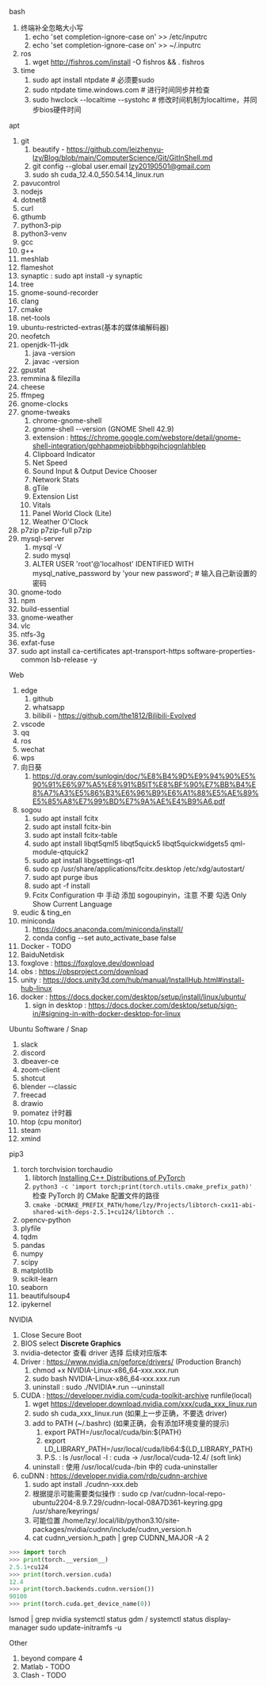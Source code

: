 bash
1. 终端补全忽略大小写
   1. echo 'set completion-ignore-case on' >> /etc/inputrc
   2. echo 'set completion-ignore-case on' >> ~/.inputrc
2. ros
   1. wget http://fishros.com/install -O fishros && . fishros
3. time
   1. sudo apt install ntpdate # 必须要sudo
   2. sudo ntpdate time.windows.com # 进行时间同步并检查
   3. sudo hwclock --localtime --systohc # 修改时间机制为localtime，并同步bios硬件时间


apt
1. git
   1. beautify - https://github.com/leizhenyu-lzy/Blog/blob/main/ComputerScience/Git/GitInShell.md
   2. git config --global user.email lzy20190501@gmail.com
   3. sudo sh cuda_12.4.0_550.54.14_linux.run
2. pavucontrol
3. nodejs
4. dotnet8
5. curl
6. gthumb
7. python3-pip
8. python3-venv
9.  gcc
10. g++
11. meshlab
12. flameshot
13. synaptic : sudo apt install -y synaptic
14. tree
15. gnome-sound-recorder
16. clang
17. cmake
18. net-tools
19. ubuntu-restricted-extras(基本的媒体编解码器)
20. neofetch
21. openjdk-11-jdk
    1. java -version
    2. javac -version
22. gpustat
23. remmina & filezilla
24. cheese
25. ffmpeg
26. gnome-clocks
27. gnome-tweaks
    1. chrome-gnome-shell
    2. gnome-shell --version (GNOME Shell 42.9)
    3. extension : https://chrome.google.com/webstore/detail/gnome-shell-integration/gphhapmejobijbbhgpjhcjognlahblep
    4. Clipboard Indicator
    5. Net Speed
    6. Sound Input & Output Device Chooser
    7. Network Stats
    8. gTile
    9. Extension List
    10. Vitals
    11. Panel World Clock (Lite)
    12. Weather O'Clock
28. p7zip p7zip-full p7zip
29. mysql-server
    1. mysql -V
    2. sudo mysql
    3. ALTER USER 'root'@'localhost' IDENTIFIED WITH mysql_native_password by 'your new password';  # 输入自己新设置的密码
30. gnome-todo
31. npm
32. build-essential
33. gnome-weather
34. vlc
35. ntfs-3g
36. exfat-fuse
37. sudo apt install ca-certificates apt-transport-https software-properties-common lsb-release -y









Web
1. edge
   1. github
   2. whatsapp
   3. bilibili - https://github.com/the1812/Bilibili-Evolved
2. vscode
3. qq
4. ros
5. wechat
6. wps
7. 向日葵
   1. https://d.oray.com/sunlogin/doc/%E8%B4%9D%E9%94%90%E5%90%91%E6%97%A5%E8%91%B5IT%E8%BF%90%E7%BB%B4%E8%A7%A3%E5%86%B3%E6%96%B9%E6%A1%88%E5%AE%89%E5%85%A8%E7%99%BD%E7%9A%AE%E4%B9%A6.pdf
8. sogou
   1. sudo apt install fcitx
   2. sudo apt install fcitx-bin
   3. sudo apt install fcitx-table
   4. sudo apt install libqt5qml5 libqt5quick5 libqt5quickwidgets5 qml-module-qtquick2
   5. sudo apt install libgsettings-qt1
   6. sudo cp /usr/share/applications/fcitx.desktop /etc/xdg/autostart/
   7. sudo apt purge ibus
   8. sudo apt -f install
   9. Fcitx Configuration 中 手动 添加 sogoupinyin，注意 不要 勾选 Only Show Current Language
9.  eudic & ting_en
10. miniconda
    1. https://docs.anaconda.com/miniconda/install/
    2. conda config --set auto_activate_base false
11. Docker - TODO
12. BaiduNetdisk
13. foxglove : https://foxglove.dev/download
14. obs : https://obsproject.com/download
15. unity : https://docs.unity3d.com/hub/manual/InstallHub.html#install-hub-linux
16. docker : https://docs.docker.com/desktop/setup/install/linux/ubuntu/
    1. sign in desktop : https://docs.docker.com/desktop/setup/sign-in/#signing-in-with-docker-desktop-for-linux


Ubuntu Software / Snap
1. slack
2. discord
3. dbeaver-ce
4. zoom-client
5. shotcut
6. blender --classic
7. freecad
8. drawio
9. pomatez 计时器
10. htop (cpu monitor)
11. steam
12. xmind




pip3
1. torch torchvision torchaudio
   1. libtorch [Installing C++ Distributions of PyTorch](https://pytorch.org/cppdocs/installing.html)
   2. `python3 -c 'import torch;print(torch.utils.cmake_prefix_path)'` 检查 PyTorch 的 CMake 配置文件的路径
   3. `cmake -DCMAKE_PREFIX_PATH/home/lzy/Projects/libtorch-cxx11-abi-shared-with-deps-2.5.1+cu124/libtorch ..`
2. opencv-python
3. plyfile
4. tqdm
5. pandas
6. numpy
7. scipy
8. matplotlib
9.  scikit-learn
10. seaborn
11. beautifulsoup4
12. ipykernel





NVIDIA
1. Close Secure Boot
2. BIOS select **Discrete Graphics**
3. nvidia-detector 查看 driver 选择 后续对应版本
4. Driver : https://www.nvidia.cn/geforce/drivers/  (Production Branch)
   1. chmod +x NVIDIA-Linux-x86_64-xxx.xxx.run
   2. sudo bash NVIDIA-Linux-x86_64-xxx.xxx.run
   3. uninstall : sudo ./NVIDIA*.run --uninstall
5. CUDA : https://developer.nvidia.com/cuda-toolkit-archive runfile(local)
   1. wget https://developer.download.nvidia.com/xxx/cuda_xxx_linux.run
   2. sudo sh cuda_xxx_linux.run (如果上一步正确，不要选 driver)
   3. add to PATH (~/.bashrc) (如果正确，会有添加环境变量的提示)
      1. export PATH=/usr/local/cuda/bin:${PATH}
      2. export LD_LIBRARY_PATH=/usr/local/cuda/lib64:${LD_LIBRARY_PATH}
      3. P.S. : ls /usr/local -l : cuda -> /usr/local/cuda-12.4/ (soft link)
   4. uninstall : 使用 /usr/local/cuda-<version>/bin 中的 cuda-uninstaller
6. cuDNN : https://developer.nvidia.com/rdp/cudnn-archive
   1. sudo apt install ./cudnn-xxx.deb
   2. 根据提示可能需要类似操作 : sudo cp /var/cudnn-local-repo-ubuntu2204-8.9.7.29/cudnn-local-08A7D361-keyring.gpg /usr/share/keyrings/
   3. 可能位置 /home/lzy/.local/lib/python3.10/site-packages/nvidia/cudnn/include/cudnn_version.h
   4. cat cudnn_version.h_path | grep CUDNN_MAJOR -A 2

```python
>>> import torch
>>> print(torch.__version__)
2.5.1+cu124
>>> print(torch.version.cuda)
12.4
>>> print(torch.backends.cudnn.version())
90100
>>> print(torch.cuda.get_device_name(0))
```


lsmod | grep nvidia
systemctl status gdm / systemctl status display-manager
sudo update-initramfs -u


Other
1. beyond compare 4
2. Matlab - TODO
3. Clash - TODO




